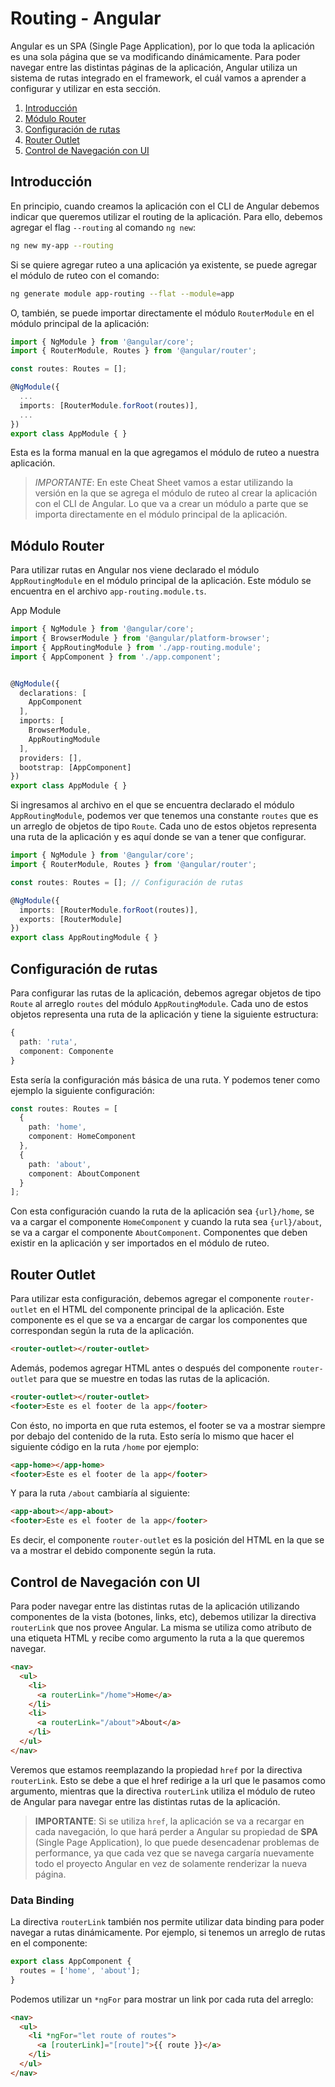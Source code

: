 # Routing - Angular

Angular es un SPA (Single Page Application), por lo que toda la aplicación es una sola página que se va modificando dinámicamente. Para poder navegar entre las distintas páginas de la aplicación, Angular utiliza un sistema de rutas integrado en el framework, el cuál vamos a aprender a configurar y utilizar en esta sección.

1. [Introducción](#introducción)
2. [Módulo Router](#módulo-router)
3. [Configuración de rutas](#configuración-de-rutas)
4. [Router Outlet](#router-outlet)
5. [Control de Navegación con UI](#control-de-navegación-con-ui)


## Introducción

En principio, cuando creamos la aplicación con el CLI de Angular debemos indicar que queremos utilizar el routing de la aplicación. Para ello, debemos agregar el flag `--routing` al comando `ng new`:

```bash
ng new my-app --routing
```

Si se quiere agregar ruteo a una aplicación ya existente, se puede agregar el módulo de ruteo con el comando:

```bash
ng generate module app-routing --flat --module=app
```

O, también, se puede importar directamente el módulo `RouterModule` en el módulo principal de la aplicación:

```typescript
import { NgModule } from '@angular/core';
import { RouterModule, Routes } from '@angular/router';

const routes: Routes = [];

@NgModule({
  ...
  imports: [RouterModule.forRoot(routes)],
  ...
})
export class AppModule { }
```

Esta es la forma manual en la que agregamos el módulo de ruteo a nuestra aplicación.

> *IMPORTANTE*: En este Cheat Sheet vamos a estar utilizando la versión en la que se agrega el módulo de ruteo al crear la aplicación con el CLI de Angular. Lo que va a crear un módulo a parte que se importa directamente en el módulo principal de la aplicación.

## Módulo Router

Para utilizar rutas en Angular nos viene declarado el módulo `AppRoutingModule` en el módulo principal de la aplicación. Este módulo se encuentra en el archivo `app-routing.module.ts`.

App Module
```typescript
import { NgModule } from '@angular/core';
import { BrowserModule } from '@angular/platform-browser';
import { AppRoutingModule } from './app-routing.module';
import { AppComponent } from './app.component';


@NgModule({
  declarations: [
    AppComponent
  ],
  imports: [
    BrowserModule,
    AppRoutingModule
  ],
  providers: [],
  bootstrap: [AppComponent]
})
export class AppModule { }
```

Si ingresamos al archivo en el que se encuentra declarado el módulo `AppRoutingModule`, podemos ver que tenemos una constante `routes` que es un arreglo de objetos de tipo `Route`. Cada uno de estos objetos representa una ruta de la aplicación y es aquí donde se van a tener que configurar.

```typescript
import { NgModule } from '@angular/core';
import { RouterModule, Routes } from '@angular/router';

const routes: Routes = []; // Configuración de rutas

@NgModule({
  imports: [RouterModule.forRoot(routes)],
  exports: [RouterModule]
})
export class AppRoutingModule { }
```

## Configuración de rutas

Para configurar las rutas de la aplicación, debemos agregar objetos de tipo `Route` al arreglo `routes` del módulo `AppRoutingModule`. Cada uno de estos objetos representa una ruta de la aplicación y tiene la siguiente estructura:

```typescript
{
  path: 'ruta',
  component: Componente
}
```

Esta sería la configuración más básica de una ruta. Y podemos tener como ejemplo la siguiente configuración:

```typescript
const routes: Routes = [
  {
    path: 'home',
    component: HomeComponent
  },
  {
    path: 'about',
    component: AboutComponent
  }
];
```

Con esta configuración cuando la ruta de la aplicación sea `{url}/home`, se va a cargar el componente `HomeComponent` y cuando la ruta sea `{url}/about`, se va a cargar el componente `AboutComponent`. Componentes que deben existir en la aplicación y ser importados en el módulo de ruteo.

## Router Outlet

Para utilizar esta configuración, debemos agregar el componente `router-outlet` en el HTML del componente principal de la aplicación. Este componente es el que se va a encargar de cargar los componentes que correspondan según la ruta de la aplicación.

```html
<router-outlet></router-outlet>
```

Además, podemos agregar HTML antes o después del componente `router-outlet` para que se muestre en todas las rutas de la aplicación.

```html
<router-outlet></router-outlet>
<footer>Este es el footer de la app</footer>
```

Con ésto, no importa en que ruta estemos, el footer se va a mostrar siempre por debajo del contenido de la ruta. Esto sería lo mismo que hacer el siguiente código en la ruta `/home` por ejemplo:

```html
<app-home></app-home>
<footer>Este es el footer de la app</footer>
```

Y para la ruta `/about` cambiaría al siguiente:

```html
<app-about></app-about>
<footer>Este es el footer de la app</footer>
```

Es decir, el componente `router-outlet` es la posición del HTML en la que se va a mostrar el debido componente según la ruta.

## Control de Navegación con UI

Para poder navegar entre las distintas rutas de la aplicación utilizando componentes de la vista (botones, links, etc), debemos utilizar la directiva `routerLink` que nos provee Angular. La misma se utiliza como atributo de una etiqueta HTML y recibe como argumento la ruta a la que queremos navegar.

```html
<nav>
  <ul>
    <li>
      <a routerLink="/home">Home</a>
    </li>
    <li>
      <a routerLink="/about">About</a>
    </li>
  </ul>
</nav>
```

Veremos que estamos reemplazando la propiedad `href` por la directiva `routerLink`. Esto se debe a que el href redirige a la url que le pasamos como argumento, mientras que la directiva `routerLink` utiliza el módulo de ruteo de Angular para navegar entre las distintas rutas de la aplicación. 

> **IMPORTANTE**: Si se utiliza `href`, la aplicación se va a recargar en cada navegación, lo que hará perder a Angular su propiedad de **SPA** (Single Page Application), lo que puede desencadenar problemas de performance, ya que cada vez que se navega cargaría nuevamente todo el proyecto Angular en vez de solamente renderizar la nueva página.

### Data Binding

La directiva `routerLink` también nos permite utilizar data binding para poder navegar a rutas dinámicamente. Por ejemplo, si tenemos un arreglo de rutas en el componente:

```typescript
export class AppComponent {
  routes = ['home', 'about'];
}
```

Podemos utilizar un `*ngFor` para mostrar un link por cada ruta del arreglo:

```html
<nav>
  <ul>
    <li *ngFor="let route of routes">
      <a [routerLink]="[route]">{{ route }}</a>
    </li>
  </ul>
</nav>
```